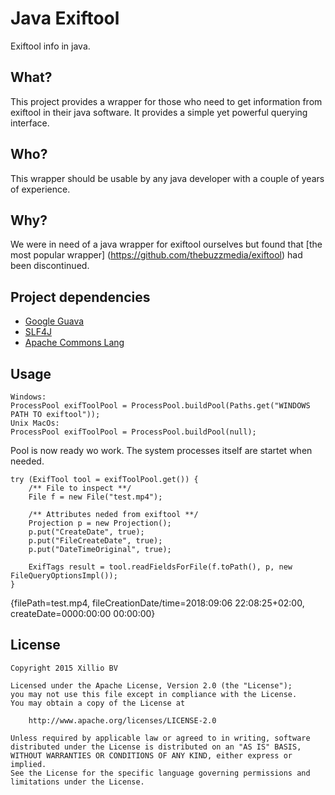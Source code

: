 # Java Exiftool
Exiftool info in java.

## What?
This project provides a wrapper for those who need to get information from exiftool in their java software.
It provides a simple yet powerful querying interface.

## Who?
This wrapper should be usable by any java developer with a couple of years of experience.

## Why?
We were in need of a java wrapper for exiftool ourselves but found that 
[the most popular wrapper] (https://github.com/thebuzzmedia/exiftool) had been discontinued.

## Project dependencies
- [Google Guava](https://github.com/google/guava)
- [SLF4J](https://github.com/qos-ch/slf4j)
- [Apache Commons Lang](https://github.com/apache/commons-lang)

## Usage
    Windows:
    ProcessPool exifToolPool = ProcessPool.buildPool(Paths.get("WINDOWS PATH TO exiftool"));
    Unix MacOs:
    ProcessPool exifToolPool = ProcessPool.buildPool(null);
Pool is now ready wo work. The system processes itself are startet when needed.
 
    try (ExifTool tool = exifToolPool.get()) {
        /** File to inspect **/
        File f = new File("test.mp4");
        
        /** Attributes neded from exiftool **/
        Projection p = new Projection();
        p.put("CreateDate", true);
        p.put("FileCreateDate", true);
        p.put("DateTimeOriginal", true);
        
        ExifTags result = tool.readFieldsForFile(f.toPath(), p, new FileQueryOptionsImpl());
    }
{filePath=test.mp4, fileCreationDate/time=2018:09:06 22:08:25+02:00, createDate=0000:00:00 00:00:00}

    
## License

    Copyright 2015 Xillio BV
    
    Licensed under the Apache License, Version 2.0 (the "License");
    you may not use this file except in compliance with the License.
    You may obtain a copy of the License at
    
        http://www.apache.org/licenses/LICENSE-2.0
    
    Unless required by applicable law or agreed to in writing, software
    distributed under the License is distributed on an "AS IS" BASIS,
    WITHOUT WARRANTIES OR CONDITIONS OF ANY KIND, either express or implied.
    See the License for the specific language governing permissions and
    limitations under the License.
